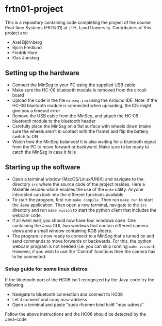 # frtn01-project

This is a repository containing code completing the project of the course Real-time Systems (FRTN01) at LTH, Lund University. Contributers of this project are:

- Axel Björnberg
- Björn Fredlund
- Fredrik Horn
- Klas Junskog

## Setting up the hardware

- Connect the MinSeg to your PC using the supplied USB cable
- Make sure the HC-06 bluetooth module is removed from the circuit board
- Upload the code in the file ```minseg.ino``` using the Arduino IDE. Note: If the HC-06 bluetooth module is connected when uploading, the IDE might give you a timeout error
- Remove the USB cable from the MinSeg, and attach the HC-06 bluetooth module to the bluetooth header
- Carefully place the MinSeg on a flat surface with wheels down (make sure the wheels aren't in contact with the frame) and flip the battery switch to ON
- Watch how the MinSeg balances! It is also waiting for a bluetooth signal from the PC to move forward or backward. Make sure to be ready to catch the MinSeg in case it falls

## Starting up the software

- Open a terminal window (MacOS/Linux/UNIX) and navigate to the directory ```src``` where the source code of the project resides. Here a Makefile resides which enables the use of the ```make``` utility. Anyone interested can look into the different functions available.
- To start the program, first run ```make compile```. Then run ```make run``` to start the Java application. Then open a new terminal, navigate to the ```src``` directory and run ```make vision``` to start the python client that includes the webcam code.
- If all went well, you should now have four windows open. One containing the Java GUI, two windows that contain different camera views and a small window containing RGB sliders. 
- The program is now ready to connect to a MinSeg that's turned on and send commands to move forwards or backwards. For this, the python webcam program is not needed (i.e. you can skip running ```make vision```). However, if you wish to use the 'Control' functions then the camera has to be connected.
### Setup guide for some linux distros

If the bluetooth port of the HC06 isn't recognized by the Java-code try the following.
- Navigate to bluetooth connection and connect to HC06
- Let it connect and copy mac-address
- Open a terminal and paste "sudo rfcomm bind hci6 "mac-adress"
 
Follow the above instructions and the HC06 should be detected by the Java-code
